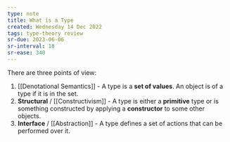 ```yaml
---
type: note
title: What is a Type
created: Wednesday 14 Dec 2022
tags: type-theory review
sr-due: 2023-06-06
sr-interval: 18
sr-ease: 340
---
```

There are three points of view:
1) [[Denotational Semantics]] - A type is a **set of values**. An object is of a type if it is in the set.
2) **Structural** / [[Constructivism]] - A type is either a **primitive** type or is something constructed by applying a **constructor** to some other objects.
3) **Interface** / [[Abstraction]] - A type defines a set of actions that can be performed over it.
